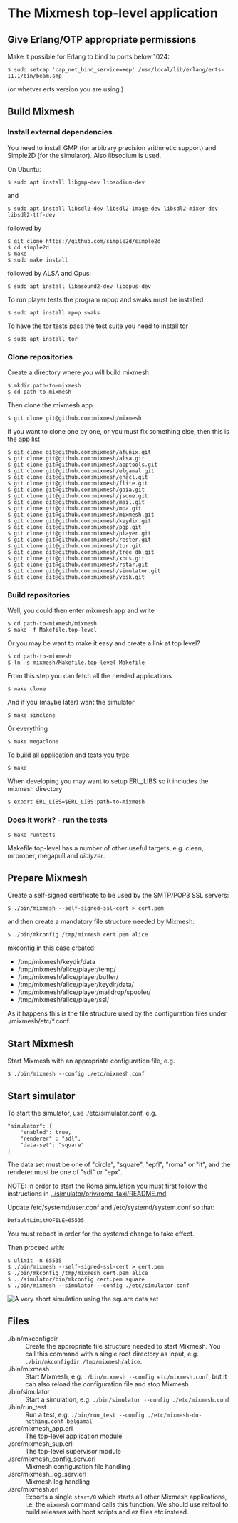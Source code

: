 # The Mixmesh top-level application

## Give Erlang/OTP appropriate permissions

Make it possible for Erlang to bind to ports below 1024:

`$ sudo setcap 'cap_net_bind_service=+ep' /usr/local/lib/erlang/erts-11.1/bin/beam.smp`

(or whetver erts version you are using.)

## Build Mixmesh

### Install external dependencies

You need to install GMP (for arbitrary precision arithmetic support) and Simple2D (for the simulator). Also libsodium is used.

On Ubuntu:

```
$ sudo apt install libgmp-dev libsodium-dev
```

and

```
$ sudo apt install libsdl2-dev libsdl2-image-dev libsdl2-mixer-dev libsdl2-ttf-dev
```

followed by

```
$ git clone https://github.com/simple2d/simple2d
$ cd simple2d
$ make
$ sudo make install
```

followed by ALSA and Opus:

```
$ sudo apt install libasound2-dev libopus-dev
```

To run player tests the program mpop and swaks must be installed

```
$ sudo apt install mpop swaks
```

To have the tor tests pass the test suite you need to install tor

`$ sudo apt install tor`

### Clone repositories

Create a directory where you will build mixmesh

```
$ mkdir path-to-mixmesh
$ cd path-to-mixmesh
```

Then clone the mixmesh app

`$ git clone git@github.com:mixmesh/mixmesh`

If you want to clone one by one, or you must fix something else,
then this is the app list

```
$ git clone git@github.com:mixmesh/afunix.git
$ git clone git@github.com:mixmesh/alsa.git
$ git clone git@github.com:mixmesh/apptools.git
$ git clone git@github.com:mixmesh/elgamal.git
$ git clone git@github.com:mixmesh/enacl.git
$ git clone git@github.com:mixmesh/flite.git
$ git clone git@github.com:mixmesh/gaia.git
$ git clone git@github.com:mixmesh/jsone.git
$ git clone git@github.com:mixmesh/mail.git
$ git clone git@github.com:mixmesh/mpa.git
$ git clone git@github.com:mixmesh/mixmesh.git
$ git clone git@github.com:mixmesh/keydir.git
$ git clone git@github.com:mixmesh/pgp.git
$ git clone git@github.com:mixmesh/player.git
$ git clone git@github.com:mixmesh/rester.git
$ git clone git@github.com:mixmesh/tor.git
$ git clone git@github.com:mixmesh/tree_db.git
$ git clone git@github.com:mixmesh/xbus.git
$ git clone git@github.com:mixmesh/rstar.git
$ git clone git@github.com:mixmesh/simulator.git
$ git clone git@github.com:mixmesh/vosk.git
```

### Build repositories

Well, you could then enter mixmesh app and write

```
$ cd path-to-mixmesh/mixmesh
$ make -f Makefile.top-level
```

Or you may be want to make it easy and create a link at top level?

```
$ cd path-to-mixmesh
$ ln -s mixmesh/Makefile.top-level Makefile
```

From this step you can fetch all the needed applications

`$ make clone`

And if you (maybe later) want the simulator

`$ make simclone`

Or everything

`$ make megaclone`

To build all application and tests you type

`$ make`

When developing you may want to setup ERL\_LIBS so it includes
the mixmesh directory

`$ export ERL_LIBS=$ERL_LIBS:path-to-mixmesh`

### Does it work? - run the tests

`$ make runtests`

Makefile.top-level has a number of other useful targets, e.g. clean,
mrproper, megapull and *dialyzer*.

## Prepare Mixmesh

Create a self-signed certificate to be used by the SMTP/POP3 SSL servers:

`$ ./bin/mixmesh --self-signed-ssl-cert > cert.pem`

and then create a mandatory file structure needed by Mixmesh:

`$ ./bin/mkconfig /tmp/mixmesh cert.pem alice`

mkconfig in this case created:

* /tmp/mixmesh/keydir/data
* /tmp/mixmesh/alice/player/temp/
* /tmp/mixmesh/alice/player/buffer/
* /tmp/mixmesh/alice/player/keydir/data/
* /tmp/mixmesh/alice/player/maildrop/spooler/
* /tmp/mixmesh/alice/player/ssl/

As it happens this is the file structure used by the configuration
files under ./mixmesh/etc/*.conf.

## Start Mixmesh

Start Mixmesh with an appropriate configuration file, e.g.

`$ ./bin/mixmesh --config ./etc/mixmesh.conf`

## Start simulator

To start the simulator, use ./etc/simulator.conf, e.g.

```
"simulator": {
    "enabled": true,
    "renderer" : "sdl",
    "data-set": "square"
}
```

The data set must be one of "circle", "square", "epfl", "roma" or
"it", and the renderer must be one of "sdl" or "epx".

NOTE: In order to start the Roma simulation you must first follow the instructions in [../simulator/priv/roma_taxi/README.md](https://github.com/mixmesh/simulator/blob/main/priv/roma_taxi/README.md).

Update /etc/systemd/user.conf and /etc/systemd/system.conf so that:

`DefaultLimitNOFILE=65535`

You must reboot in order for the systemd change to take effect.

Then proceed with:

```
$ ulimit -n 65535
$ ./bin/mixmesh --self-signed-ssl-cert > cert.pem
$ ./bin/mkconfig /tmp/mixmesh cert.pem alice
$ ../simulator/bin/mkconfig cert.pem square
$ ./bin/mixmesh --simulator --config ./etc/simulator.conf
```

![A very short simulation using the square data set](/doc/simulation.gif)

## Files

<dl>
  <dt>./bin/mkconfigdir</dt>
  <dd>Create the appropriate file structure needed to start Mixmesh. You call this command with a single root directory as input, e.g. <code>./bin/mkconfigdir /tmp/mixmesh/alice</code>.</dd>
  <dt>./bin/mixmesh</dt>
  <dd>Start Mixmesh, e.g. <code>./bin/mixmesh --config etc/mixmesh.conf</code>, but it can also reload the configuration file and stop Mixmesh</dd>
  <dt>./bin/simulator</dt>
  <dd>Start a simulation, e.g. <code>./bin/simulator --config ./etc/mixmesh.conf</code>
  <dt>./bin/run_test</dt>
  <dd>Run a test, e.g. <code>./bin/run_test --config ./etc/mixmesh-do-nothing.conf belgamal</code>
  <dt>./src/mixmesh_app.erl</dt>
  <dd>The top-level application module</dd>
  <dt>./src/mixmesh_sup.erl</dt>
  <dd>The top-level supervisor module</dd>
  <dt>./src/mixmesh_config_serv.erl</dt>
  <dd>Mixmesh configuration file handling</dd>
  <dt>./src/mixmesh_log_serv.erl</dt>
  <dd>Mixmesh log handling</dd>
  <dt>./src/mixmesh.erl</dt>
  <dd>Exports a single <code>start/0</code> which starts all other Mixmesh applications, i.e. the <code>mixmesh</code> command calls this function. We should use reltool to build releases with boot scripts and ez files etc instead.</dd>
</dl>
